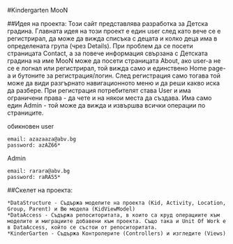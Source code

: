 #Kindergarten MooN

##Идея на проекта:
Този сайт представлява разработка за Детска градина. Главната идея на този проект е един user след като вече се е регистрирал, 
да може да вижда списъка с децата и колко деца има в определената 
група (чрез Details).
При проблем да се посети страницата Contact, а за повече информация свързана с Детската градина 
на име MooN може да посети страницата About, ако user-а не се е логнал или регистрирал, той вижда само и единствено Home page-a и 
бутоните за регистрация/логин. 
След регистрация само тогава той може да види разгърнато навигационното меню и да реши какво иска да разбере. 
При регистрация потребителят става User и  има ограничени права - да чете и на някои места да създава.
Има само един Admin - той може да вижда и извършва всички операции по страниците.

обикновен user
```
email: azazaaza@abv.bg
password: azAZ66*
```

Admin
```
email: rarara@abv.bg
password: raRA55*
```

##Скелет на проекта:
```
*DataStructure - Съдържа моделите на проекта (Kid, Activity, Location, Group, Parent) и Вю модела (KidViewModel)
*DataAccess - Съдържа репоситоритата, в които са круд операциите към моделите и миграциите добавени към проекта. Също така и Unit Of Work е в DataAccess, който се състои от репоситоритата.
*KinderGarten - Съдържа Контролерите (Controllers) и изгледите (Views) 
```
